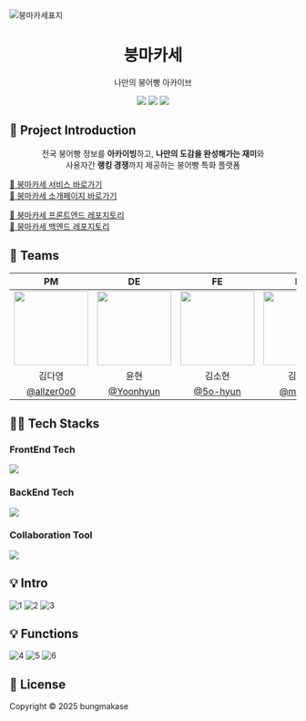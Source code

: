 
![붕마카세표지](https://github.com/user-attachments/assets/6b1e0124-e36d-48be-be38-c741619c59b4)

<h1 align="middle">붕마카세</h1>
<p align="middle">나만의 붕어빵 아카이브</p>
<p align="center">
<img src="https://img.shields.io/badge/version-0.1.0-orange.svg?cacheSeconds=2592000" />
<a href="https://www.instagram.com/boong_ma" target="_blank"><img src="https://img.shields.io/badge/-instagram-pink?style=square&logo=instagram&logoColor=white" /></a>
  <a href="https://slashpage.com/bungmakase" target="_blank"><img src="https://img.shields.io/badge/-introduction-FBA518?style=square&logo=slashdot&logoColor=white" /></a>
</p>

## 🍞 Project Introduction

<p align="middle">전국 붕어빵 정보를 <b>아카이빙</b>하고, <b>나만의 도감을 완성해가는 재미</b>와<br/>
사용자간 <b>랭킹 경쟁</b>까지 제공하는 붕어빵 특화 플랫폼 
</p>

<a href="https://bungmakase.vercel.app" target="_blank">🍞 붕마카세 서비스 바로가기</a> <br/>
<a href="https://slashpage.com/bungmakase" target="_blank">🍞 붕마카세 소개페이지 바로가기 </a> <br/>

<a href="https://github.com/bungmakase/bungmakase_frontend" target="_blank">🍞 붕마카세 프론트엔드 레포지토리</a> <br/>
<a href="https://github.com/bungmakase/bungmakase_backend" target="_blank">🍞 붕마카세 백엔드 레포지토리</a> <br/>

## 🏃 Teams
<div align="center">

|PM | DE | FE | FE | BE | BE |
| :---: | :---: | :---: | :---: | :---: | :---: |
|  <img style="width: 130px;" src="https://github.com/user-attachments/assets/b414cab9-9b3f-4c9d-b16a-52830fcfc49b" />  |  <img style="width: 130px;" src="https://github.com/user-attachments/assets/21006f20-3937-4908-9240-e053c0128fb1" />  |  <img style="width: 130px;" src="https://github.com/user-attachments/assets/1089bb2d-5b8c-4295-a35f-5a301b7e393c" />  |  <img style="width: 130px;" src="https://github.com/user-attachments/assets/ea136409-cf5f-4053-982b-6296662ecd52" />  | <img style="width: 130px;" src="https://github.com/user-attachments/assets/e63bda9b-4237-4fca-8e26-f2a4f58c2c37" /> | <img style="width: 130px;" src="https://github.com/user-attachments/assets/29c1886d-66a8-4955-81da-3c1a5cd6e4e3" /> |
|김다영|윤현|김소현|김성진|정도은|한승원|
|   [@allzer0o0](https://www.linkedin.com/in/allzer0?utm_source=share&utm_campaign=share_via&utm_content=profile&utm_medium=ios_app)   |   [@Yoonhyun]()   |   [@5o-hyun](https://github.com/5o-hyun)   |   [@muffin9](https://github.com/muffin9)   |   [@jdoeun](https://github.com/jdoeun)    |  [@InimitablePioneer](https://github.com/InimitablePioneer)     |




</div>

## 👨‍💻 Tech Stacks

<h3>FrontEnd Tech</h3>
  <a href="https://skillicons.dev">
    <img src="https://go-skill-icons.vercel.app/api/icons?i=nextjs,ts,reactquery,tailwind,shadcn,storybook,zustand,pnpm&titles=true"/>
  </a>
<h3>BackEnd Tech</h3>
  <a href="https://skillicons.dev">
    <img src="https://go-skill-icons.vercel.app/api/icons?i=java,spring,mysql,jwt,junit,aws,nginx,pnpm&titles=true"/>
  </a>
<h3>Collaboration Tool</h3>
  <a href="https://skillicons.dev">
    <img src="https://go-skill-icons.vercel.app/api/icons?i=figma,postman,github,notion,slack,discord&titles=true"/>
  </a>


## 💡 Intro
![1](https://github.com/user-attachments/assets/5e169517-9a94-46c2-8ff3-726cff51b7f9)
![2](https://github.com/user-attachments/assets/33004387-5e0c-48f0-b204-1dabbc0ea9ef)
![3](https://github.com/user-attachments/assets/d0b925d1-b68e-46f8-95dc-f7bb7ce81b2e)



## 💡 Functions
![4](https://github.com/user-attachments/assets/463c58de-b756-4e3e-814c-2394c09b8531)
![5](https://github.com/user-attachments/assets/be8a99a0-7d66-4a6b-ac9b-a4f95452543a)
![6](https://github.com/user-attachments/assets/0fa3b7c1-7f55-4625-a268-f61de669aafc)



## 💫 License
Copyright © 2025 bungmakase

